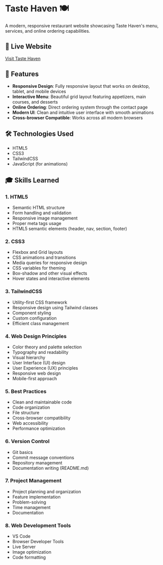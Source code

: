 # Taste Haven 🍽️

A modern, responsive restaurant website showcasing Taste Haven's menu, services, and online ordering capabilities.

## 🔗 Live Website

[Visit Taste Haven](https://taste-havenn.netlify.app/) 

## 🌟 Features

- **Responsive Design**: Fully responsive layout that works on desktop, tablet, and mobile devices
- **Interactive Menu**: Beautiful grid layout featuring appetizers, main courses, and desserts
- **Online Ordering**: Direct ordering system through the contact page
- **Modern UI**: Clean and intuitive user interface with smooth animations
- **Cross-browser Compatible**: Works across all modern browsers

## 🛠️ Technologies Used

- HTML5
- CSS3
- TailwindCSS
- JavaScript (for animations)

## 🎓 Skills Learned

### 1. HTML5
- Semantic HTML structure
- Form handling and validation
- Responsive image management
- Proper meta tags usage
- HTML5 semantic elements (header, nav, section, footer)

### 2. CSS3
- Flexbox and Grid layouts
- CSS animations and transitions
- Media queries for responsive design
- CSS variables for theming
- Box-shadow and other visual effects
- Hover states and interactive elements

### 3. TailwindCSS
- Utility-first CSS framework
- Responsive design using Tailwind classes
- Component styling
- Custom configuration
- Efficient class management

### 4. Web Design Principles
- Color theory and palette selection
- Typography and readability
- Visual hierarchy
- User Interface (UI) design
- User Experience (UX) principles
- Responsive web design
- Mobile-first approach

### 5. Best Practices
- Clean and maintainable code
- Code organization
- File structure
- Cross-browser compatibility
- Web accessibility
- Performance optimization

### 6. Version Control
- Git basics
- Commit message conventions
- Repository management
- Documentation writing (README.md)

### 7. Project Management
- Project planning and organization
- Feature implementation
- Problem-solving
- Time management
- Documentation

### 8. Web Development Tools
- VS Code
- Browser Developer Tools
- Live Server
- Image optimization
- Code formatting
